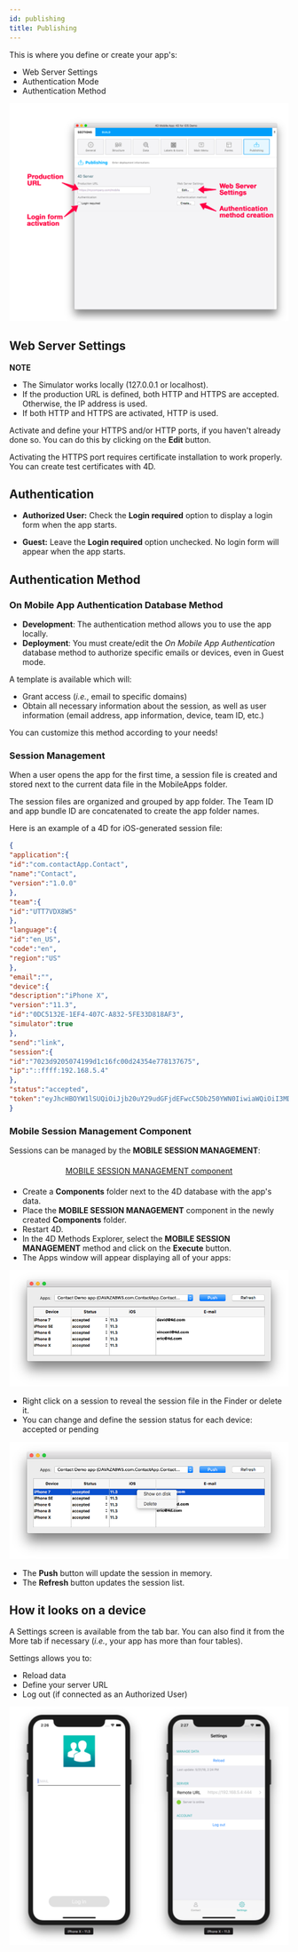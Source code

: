 ```yaml
---
id: publishing
title: Publishing
---
```

This is where you define or create your app's:

* Web Server Settings
* Authentication Mode 
* Authentication Method

![Publishing section](assets/project-editor/Publishing-section-4D-for-iOS.png)

## Web Server Settings<div class = "tips"> 

**NOTE**

* The Simulator works locally (127.0.0.1 or localhost).
* If the production URL is defined, both HTTP and HTTPS are accepted. Otherwise, the IP address is used.
* If both HTTP and HTTPS are activated, HTTP is used.</div> 

Activate and define your HTTPS and/or HTTP ports, if you haven't already done so. You can do this by clicking on the **Edit** button.

Activating the HTTPS port requires certificate installation to work properly. You can create test certificates with 4D.

## Authentication

* **Authorized User:** Check the **Login required** option to display a login form when the app starts.

* **Guest:** Leave the **Login required** option unchecked. No login form will appear when the app starts.

## Authentication Method

### On Mobile App Authentication Database Method

* **Development**: The authentication method allows you to use the app locally. 
* **Deployment**: You must create/edit the *On Mobile App Authentication* database method to authorize specific emails or devices, even in Guest mode.

A template is available which will:

* Grant access (*i.e.*, email to specific domains) 
* Obtain all necessary information about the session, as well as user information (email address, app information, device, team ID, etc.)

You can customize this method according to your needs!

### Session Management

When a user opens the app for the first time, a session file is created and stored next to the current data file in the MobileApps folder.

The session files are organized and grouped by app folder. The Team ID and app bundle ID are concatenated to create the app folder names.

Here is an example of a 4D for iOS-generated session file:

```json
{
"application":{
"id":"com.contactApp.Contact",
"name":"Contact",
"version":"1.0.0"
},
"team":{
"id":"UTT7VDX8W5"
},
"language":{
"id":"en_US",
"code":"en",
"region":"US"
},
"email":"",
"device":{
"description":"iPhone X",
"version":"11.3",
"id":"0DC5132E-1EF4-407C-A832-5FE33D818AF3",
"simulator":true
},
"send":"link",
"session":{
"id":"7023d9205074199d1c16fc00d24354e778137675",
"ip":"::ffff:192.168.5.4"
},
"status":"accepted",
"token":"eyJhcHBOYW1lSUQiOiJjb20uY29udGFjdEFwcC5Db250YWN0IiwiaWQiOiI3MDIzZDkyMDUwNzQxOTlkMWMxNmZjMDBkMjQzNTRlNzc4MTM3Njc1IiwidGVhbUlEIjoiVVRUN1ZEWDhXNSJ9"
}

```

### Mobile Session Management Component

Sessions can be managed by the **MOBILE SESSION MANAGEMENT**:

<div style="text-align: center; margin-top: 20px; margin-bottom: 20px">
  <p>
    

<a class="button"
href="../assets/session-management/MOBILE-SESSION-MANAGEMENT.zip">MOBILE SESSION MANAGEMENT component</a>

  </p>
</div>

* Create a **Components** folder next to the 4D database with the app's data. 
* Place the **MOBILE SESSION MANAGEMENT** component in the newly created **Components** folder.
* Restart 4D. 
* In the 4D Methods Explorer, select the **MOBILE SESSION MANAGEMENT** method and click on the **Execute** button. 
* The Apps window will appear displaying all of your apps: 

![Mobile App Session Management](assets/session-management/Mobile-App-Session-Management.png)

* Right click on a session to reveal the session file in the Finder or delete it.
* You can change and define the session status for each device: accepted or pending

![Mobile App Session selection](assets/session-management/Mobile-App-Session-Management-selected.png)

* The **Push** button will update the session in memory.
* The **Refresh** button updates the session list. 

## How it looks on a device

A Settings screen is available from the tab bar. You can also find it from the More tab if necessary (*i.e.*, your app has more than four tables).

Settings allows you to:

* Reload data
* Define your server URL
* Log out (if connected as an Authorized User)

![Login & Settings screen](assets/project-editor/Login-Settings-screen-Publishing-section-4D-for-iOS.png)